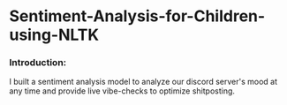 # Sentiment-Analysis-for-Children-using-NLTK

### Introduction: 
I built a sentiment analysis model to analyze our discord server's mood at any time and provide live vibe-checks to optimize shitposting.





